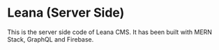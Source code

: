 # Leana (Server Side)
 This is the server side code of Leana CMS. It has been built with MERN Stack, GraphQL and Firebase.
